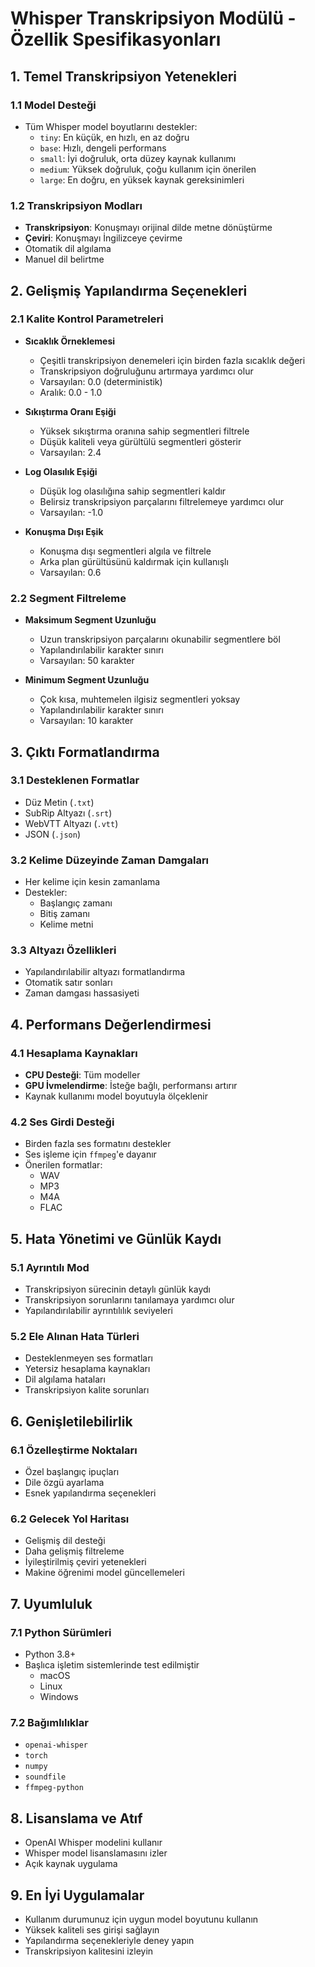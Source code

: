 # Whisper Transkripsiyon Modülü - Özellik Spesifikasyonları

## 1. Temel Transkripsiyon Yetenekleri

### 1.1 Model Desteği
- Tüm Whisper model boyutlarını destekler:
  - `tiny`: En küçük, en hızlı, en az doğru
  - `base`: Hızlı, dengeli performans
  - `small`: İyi doğruluk, orta düzey kaynak kullanımı
  - `medium`: Yüksek doğruluk, çoğu kullanım için önerilen
  - `large`: En doğru, en yüksek kaynak gereksinimleri

### 1.2 Transkripsiyon Modları
- **Transkripsiyon**: Konuşmayı orijinal dilde metne dönüştürme
- **Çeviri**: Konuşmayı İngilizceye çevirme
- Otomatik dil algılama
- Manuel dil belirtme

## 2. Gelişmiş Yapılandırma Seçenekleri

### 2.1 Kalite Kontrol Parametreleri
- **Sıcaklık Örneklemesi**
  - Çeşitli transkripsiyon denemeleri için birden fazla sıcaklık değeri
  - Transkripsiyon doğruluğunu artırmaya yardımcı olur
  - Varsayılan: 0.0 (deterministik)
  - Aralık: 0.0 - 1.0

- **Sıkıştırma Oranı Eşiği**
  - Yüksek sıkıştırma oranına sahip segmentleri filtrele
  - Düşük kaliteli veya gürültülü segmentleri gösterir
  - Varsayılan: 2.4

- **Log Olasılık Eşiği**
  - Düşük log olasılığına sahip segmentleri kaldır
  - Belirsiz transkripsiyon parçalarını filtrelemeye yardımcı olur
  - Varsayılan: -1.0

- **Konuşma Dışı Eşik**
  - Konuşma dışı segmentleri algıla ve filtrele
  - Arka plan gürültüsünü kaldırmak için kullanışlı
  - Varsayılan: 0.6

### 2.2 Segment Filtreleme
- **Maksimum Segment Uzunluğu**
  - Uzun transkripsiyon parçalarını okunabilir segmentlere böl
  - Yapılandırılabilir karakter sınırı
  - Varsayılan: 50 karakter

- **Minimum Segment Uzunluğu**
  - Çok kısa, muhtemelen ilgisiz segmentleri yoksay
  - Yapılandırılabilir karakter sınırı
  - Varsayılan: 10 karakter

## 3. Çıktı Formatlandırma

### 3.1 Desteklenen Formatlar
- Düz Metin (`.txt`)
- SubRip Altyazı (`.srt`)
- WebVTT Altyazı (`.vtt`)
- JSON (`.json`)

### 3.2 Kelime Düzeyinde Zaman Damgaları
- Her kelime için kesin zamanlama
- Destekler:
  - Başlangıç zamanı
  - Bitiş zamanı
  - Kelime metni

### 3.3 Altyazı Özellikleri
- Yapılandırılabilir altyazı formatlandırma
- Otomatik satır sonları
- Zaman damgası hassasiyeti

## 4. Performans Değerlendirmesi

### 4.1 Hesaplama Kaynakları
- **CPU Desteği**: Tüm modeller
- **GPU İvmelendirme**: İsteğe bağlı, performansı artırır
- Kaynak kullanımı model boyutuyla ölçeklenir

### 4.2 Ses Girdi Desteği
- Birden fazla ses formatını destekler
- Ses işleme için `ffmpeg`'e dayanır
- Önerilen formatlar: 
  - WAV
  - MP3
  - M4A
  - FLAC

## 5. Hata Yönetimi ve Günlük Kaydı

### 5.1 Ayrıntılı Mod
- Transkripsiyon sürecinin detaylı günlük kaydı
- Transkripsiyon sorunlarını tanılamaya yardımcı olur
- Yapılandırılabilir ayrıntılılık seviyeleri

### 5.2 Ele Alınan Hata Türleri
- Desteklenmeyen ses formatları
- Yetersiz hesaplama kaynakları
- Dil algılama hataları
- Transkripsiyon kalite sorunları

## 6. Genişletilebilirlik

### 6.1 Özelleştirme Noktaları
- Özel başlangıç ipuçları
- Dile özgü ayarlama
- Esnek yapılandırma seçenekleri

### 6.2 Gelecek Yol Haritası
- Gelişmiş dil desteği
- Daha gelişmiş filtreleme
- İyileştirilmiş çeviri yetenekleri
- Makine öğrenimi model güncellemeleri

## 7. Uyumluluk

### 7.1 Python Sürümleri
- Python 3.8+
- Başlıca işletim sistemlerinde test edilmiştir
  - macOS
  - Linux
  - Windows

### 7.2 Bağımlılıklar
- `openai-whisper`
- `torch`
- `numpy`
- `soundfile`
- `ffmpeg-python`

## 8. Lisanslama ve Atıf
- OpenAI Whisper modelini kullanır
- Whisper model lisanslamasını izler
- Açık kaynak uygulama

## 9. En İyi Uygulamalar
- Kullanım durumunuz için uygun model boyutunu kullanın
- Yüksek kaliteli ses girişi sağlayın
- Yapılandırma seçenekleriyle deney yapın
- Transkripsiyon kalitesini izleyin

